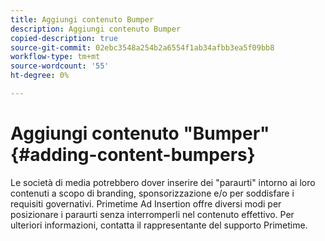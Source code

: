 ```yaml
---
title: Aggiungi contenuto Bumper
description: Aggiungi contenuto Bumper
copied-description: true
source-git-commit: 02ebc3548a254b2a6554f1ab34afbb3ea5f09bb8
workflow-type: tm+mt
source-wordcount: '55'
ht-degree: 0%

---
```


# Aggiungi contenuto &quot;Bumper&quot; {#adding-content-bumpers}

Le società di media potrebbero dover inserire dei &quot;paraurti&quot; intorno ai loro contenuti a scopo di branding, sponsorizzazione e/o per soddisfare i requisiti governativi. Primetime Ad Insertion offre diversi modi per posizionare i paraurti senza interromperli nel contenuto effettivo. Per ulteriori informazioni, contatta il rappresentante del supporto Primetime.
